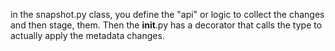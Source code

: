 in the snapshot.py class, you define the "api" or logic to collect the changes and then stage, them.  Then the
__init__.py has a decorator that calls the type to actually apply the metadata changes.